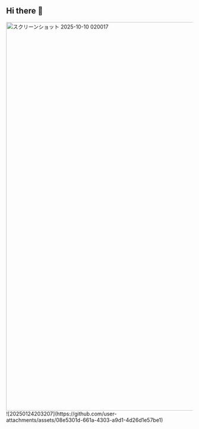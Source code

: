 ## Hi there 👋

<img width="1917" height="1049" alt="スクリーンショット 2025-10-10 020017" src="https://github.com/user-attachments/assets/5677781d-b726-49cd-a1aa-d41baaff4d0a" />
![20250124203207](https://github.com/user-attachments/assets/08e5301d-661a-4303-a9d1-4d26d1e57be1)
